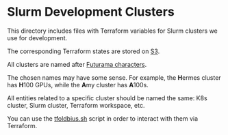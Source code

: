 # Slurm Development Clusters

This directory includes files with Terraform variables for Slurm clusters we use for development.

The corresponding Terraform states are stored on [S3](
https://console.nebius.ai/folders/bje82q7sm8njm3c4rrlq/storage/buckets/terraform-state-slurm?key=env%3A%2F).

All clusters are named after [Futurama characters](https://futurama.fandom.com/wiki/Characters).

The chosen names may have some sense. For example, the **H**ermes cluster has **H**100 GPUs, while the **A**my cluster 
has **A**100s.

All entities related to a specific cluster should be named the same: K8s cluster, Slurm cluster, Terraform workspace, 
etc.

You can use the [tfoldbius.sh](../tfoldbius.sh) script in order to interact with them via Terraform.
